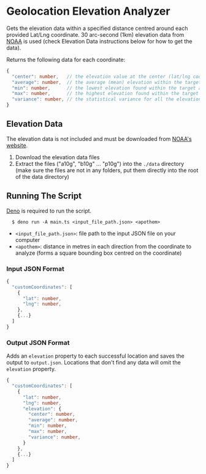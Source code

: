 # Geolocation Elevation Analyzer

Gets the elevation data within a specified distance centred around each provided Lat/Lng coordinate. 30 arc-second (1km) elevation data from [NOAA](https://www.ngdc.noaa.gov/mgg/topo/globeget.html) is used (check Elevation Data instructions below for how to get the data).

Returns the following data for each coordinate:

```typescript
{
  "center": number,   // the elevation value at the center (lat/lng coords provided in input)
  "average": number,  // the average (mean) elevation within the target area
  "min": number,      // the lowest elevation found within the target area
  "max": number,      // the highest elevation found within the target area
  "variance": number, // the statistical variance for all the elevation values analyzed within the target area
}
```

## Elevation Data

The elevation data is not included and must be downloaded from [NOAA's website](https://www.ngdc.noaa.gov/mgg/topo/DATATILES/elev/all10g.zip).
1. Download the elevation data files
2. Extract the files ("a10g", "b10g" ... "p10g") into the `./data` directory (make sure the files are not in any folders, put them directly into the root of the data directory)

## Running The Script

[Deno](https://deno.com/) is required to run the script.

```console
  $ deno run -A main.ts <input_file_path.json> <apothem>
```
- `<input_file_path.json>`: file path to the input JSON file on your computer
- `<apothem>`: distance in metres in each direction from the coordinate to analyze (forms a square bounding box centred on the coordinate)

### Input JSON Format

```typescript
{
  "customCoordinates": [
    {
      "lat": number,
      "lng": number,
    },
    {...}
  ]
}
```

### Output JSON Format

Adds an `elevation` property to each successful location and saves the output to `output.json`. Locations that don't find any data will omit the `elevation` property.

```typescript
{
  "customCoordinates": [
    {
      "lat": number,
      "lng": number,
      "elevation": {
        "center": number,
        "average": number,
        "min": number,
        "max": number,
        "variance": number,
      }
    },
    {...}
  ]
}
```
